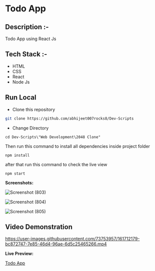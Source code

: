 # Todo App

## Description :-

Todo App using React Js

## Tech Stack :-

- HTML
- CSS
- React
- Node Js

## Run Local

* Clone this repository

```bash
git clone https://github.com/abhijeet007rocks8/Dev-Scripts
```

* Change Directory

```pwsh
cd Dev-Scripts\"Web Development\2048 Clone"
```

Then run this command to install all dependencies inside project folder

```pwsh
npm install
```

after that run this command to check the live view

```pwsh
npm start
```

__Screenshots:__

![Screenshot (803)](https://user-images.githubusercontent.com/73753957/161712047-0951a2e2-58d5-4370-871a-abd99ea094b0.png)

![Screenshot (804)](https://user-images.githubusercontent.com/73753957/161712062-89b1fd2f-0772-4c28-89d0-dd0305f030ff.png)

![Screenshot (805)](https://user-images.githubusercontent.com/73753957/161712084-3c84fcf4-da08-42ef-ad76-ab71d6ca4421.png)

## Video Demonstration

https://user-images.githubusercontent.com/73753957/161712179-bc872747-7e85-46d4-96ae-6d5c25465266.mp4

__Live Preview:__

[Todo App](https://todo-app-9da99.web.app/)



